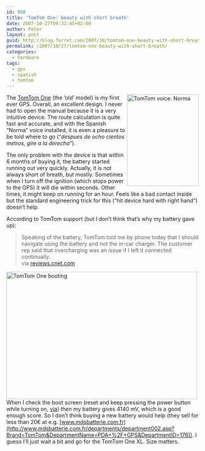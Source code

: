 ```yaml
---
id: 900
title: 'TomTom One: beauty with short breath'
date: 2007-10-27T09:32:45+02:00
author: Peter
layout: post
guid: http://blog.forret.com/2007/10/tomtom-one-beauty-with-short-breath/
permalink: /2007/10/27/tomtom-one-beauty-with-short-breath/
categories:
  - hardware
tags:
  - gps
  - spanish
  - tomtom
---
```

[<img loading="lazy" width="188" src="http://farm1.static.flickr.com/101/306909170_9c5ce48c94_m.jpg" alt="TomTom voice: Norma" height="240" style="float: right" />](http://www.flickr.com/photos/pforret/306909170/ "Photo Sharing") The [TomTom One](http://www.tomtom.com/products/product.php?ID=233&Category=14&Lid=5) (the &#8216;old&#8217; model) is my first ever GPS. Overall, an excellent design. I never had to open the manual because it is a very intuitive device. The route calculation is quite fast and accurate, and with the Spanish &#8220;Norma&#8221; voice installed, it is even a pleasure to be told where to go (&#8220;_despues de ocho cientos metros, gire a la derecha_&#8220;).

The only problem with the device is that within 6 months of buying it, the battery started running out very quickly. Actually, it is not always short of breath, but mostly. Sometimes when I turn off the ignition (which stops power to the GPS) it will die within seconds. Other times, it might keep on running for an hour. Feels like a bad contact inside but the standard engineering trick for this (&#8220;hit device hard with right hand&#8221;) doesn&#8217;t help.

According to TomTom support (but I don&#8217;t think that&#8217;s why my battery gave up):

> Speaking of the battery, TomTom told me by phone today that I should navigate using the battery and not the in-car charger. The customer rep said that overcharging was an issue if I left it connected continually.  
> via [reviews.cnet.com](http://reviews.cnet.com/car-gps-navigation/tomtom-one/4869-3430_7-32026663.html?messageSiteID=7&messageID=2150290&cval=2150290;2151698&ctype=msgid;cmsgid&commentMessageID=2151698)

[<img loading="lazy" width="500" src="http://farm3.static.flickr.com/2033/1771844270_35d2285688.jpg" alt="TomTom One booting" height="333" />](http://www.flickr.com/photos/pforret/1771844270/ "Photo Sharing")  
When I check the boot screen (reset and keep pressing the power button while turning on, [via](http://www.jouwnav.nl/forum/lofiversion/index.php/t5561.html)) then my battery gives 4140 mV, which is a good enough score. So I don&#8217;t think buying a new battery would help (they sell for less than 20€ at e.g. [www.mdsbatterie.com.fr](http://www.mdsbatterie.com.fr/departments/department002.asp?Brand=TomTom&DepartmentName=PDA+%2F+GPS&DepartmentID=176)). I guess I&#8217;ll just wait a bit and go for the TomTom One XL. Size matters.